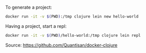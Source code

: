 To generate a project:

```sh
docker run -it -v $(PWD):/tmp clojure lein new hello-world
```

Having a project, start a repl:

```sh
docker run -it -v $(PWD)/hello-world:/tmp clojure lein repl
```

Source: https://github.com/Quantisan/docker-clojure
